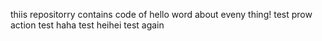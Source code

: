 thiis repositorry contains code of hello word about eveny thing!
test prow action
test haha
test heihei
test again